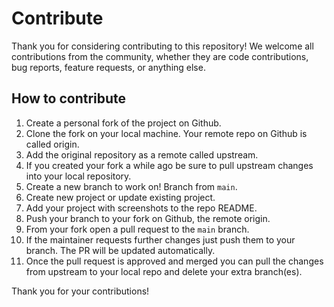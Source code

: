 # Contribute

Thank you for considering contributing to this repository! We welcome all contributions from the community, whether they are code contributions, bug reports, feature requests, or anything else.


## How to contribute

1. Create a personal fork of the project on Github.
2. Clone the fork on your local machine. Your remote repo on Github is called origin.
3. Add the original repository as a remote called upstream.
4. If you created your fork a while ago be sure to pull upstream changes into your local repository.
5. Create a new branch to work on! Branch from `main`.
6. Create new project or update existing project.
7. Add your project with screenshots to the repo README.
8. Push your branch to your fork on Github, the remote origin.
9. From your fork open a pull request to the `main` branch.
10. If the maintainer requests further changes just push them to your branch. The PR will be updated automatically.
11. Once the pull request is approved and merged you can pull the changes from upstream to your local repo and delete your extra branch(es).


Thank you for your contributions!
